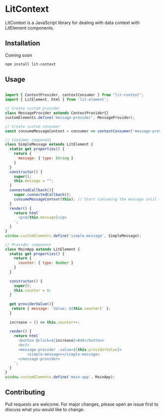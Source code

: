 # LitContext

LitContext is a JavaScript library for dealing with data context with LitElement components.

## Installation

Coming soon

```bash
npm install lit-context
```

## Usage

```javascript

import { ContextProvider, contextConsumer } from "lit-context";
import { LitElement, html } from 'lit-element';

// Create custom provider
class MessageProvider extends ContextProvider{}
customElements.define('message-provider', MessageProvider);

// Create custom consumer
const consumeMessageContext = consumer => contextConsumer('message-provider', consumer);

// Consumer component
class SimpleMessage extends LitElement {
  static get properties() {
    return {
      message: { type: String }
    }
  }
  constructor() {
    super();
    this.message = "";        
  }
  connectedCallback(){
    super.connectedCallback();
    consumeMessageContext(this); // Start consuming the message until the component is connected
  }
  render() {
    return html`      
      <p>${this.message}</p>
    `;
  }
}
window.customElements.define('simple-message', SimpleMessage);

// Provider component
class MainApp extends LitElement {
  static get properties() {
    return {
      counter: { type: Number }
    }
  }
  
  constructor() {
    super();
    this.counter = 0;        
  }
  
  get providerValue(){
   return { message: `Value: ${this.counter}` };
  }
  
  increase = () => this.counter++;
  
  render() {    
    return html`      
      <button @click=${increase}>Add</button>
      <br/>
      <message-provider .value=${this.providerValue}>
          <simple-message></simple-message>
      </message-provider>
    `;
  }
}
window.customElements.define('main-app', MainApp);

```

## Contributing
Pull requests are welcome. For major changes, please open an issue first to discuss what you would like to change.
